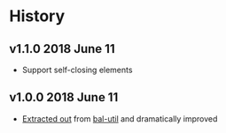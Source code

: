 # History

## v1.1.0 2018 June 11
- Support self-closing elements

## v1.0.0 2018 June 11
- [Extracted out](https://github.com/balupton/bal-util/blob/3f78e730250a08ab1a459ad7d876285391df2280/source/lib/html.coffee) from [bal-util](https://github.com/balupton/bal-util) and dramatically improved
